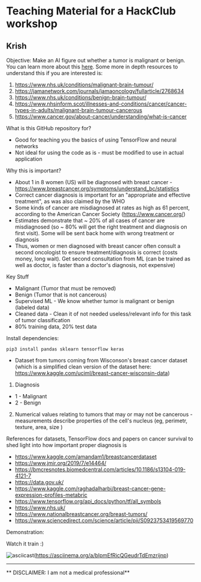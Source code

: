 # Teaching Material for a HackClub workshop 
<h2>Krish </h2>


Objective: Make an AI figure out whether a tumor is malignant or benign. You can learn more about this [here](https://www.cancercenter.com/community/blog/2017/12/whats-the-difference-benign-and-malignant-tumors). Some more in depth resources to understand this if you are interested is:
1. https://www.nhs.uk/conditions/malignant-brain-tumour/
2. https://jamanetwork.com/journals/jamaoncology/fullarticle/2768634
3. https://www.nhs.uk/conditions/benign-brain-tumour/
4. https://www.nhsinform.scot/illnesses-and-conditions/cancer/cancer-types-in-adults/malignant-brain-tumour-cancerous
5. https://www.cancer.gov/about-cancer/understanding/what-is-cancer

What is this GitHub repository for?
- Good for teaching you the basics of using TensorFlow and neural networks
- Not ideal for using the code as is - must be modified to use in actual application

Why this is important?
- About 1 in 8 women (US) will be diagnosed with breast cancer - https://www.breastcancer.org/symptoms/understand_bc/statistics
- Correct cancer diagnosis is important for an "appropriate and effective treatment", as was also claimed by the WHO
- Some kinds of cancer are misdiagnosed at rates as high as 61 percent, according to the American Cancer Society (https://www.cancer.org/)
- Estimates demonstrate that ~ 20% of all cases of cancer are misdiagnosed (so ~ 80% will get the right treatment and diagnosis on first visit). Some will be sent back home with wrong treatment or diagnosis
-  Thus, women or men diagnosed with breast cancer often consult a second oncologist to ensure treatment/diagnosis is correct (costs money, long wait). Get second consultation from ML (can be trained as well as doctor, is faster than a doctor's diagnosis, not expensive)  


Key Stuff
- Malignant (Tumor that must be removed)
- Benign (Tumor that is not cancerous)
- Supervised ML - We know whether tumor is malignant or benign (labeled data)
- Cleaned data - Clean it of not needed useless/relevant info for this task of tumor classification
- 80% training data, 20% test data


Install dependencies:

```
pip3 install pandas sklearn tensorflow keras 
````


- Dataset from tumors coming from Wisconson's breast cancer dataset (which is a simplified clean version of the dataset here: https://www.kaggle.com/uciml/breast-cancer-wisconsin-data)
 1. Diagnosis 
 - 1 - Malignant
 - 2 - Benign
 2. Numerical values relating to tumors that may or may not be cancerous - measurements describe properties of the cell's nucleus (eg, perimetr, texture, area, size )

References for datasets, TensorFlow docs and papers on cancer survival to shed light into how important proper diagnosis is
- https://www.kaggle.com/amandam1/breastcancerdataset
- https://www.jmir.org/2019/7/e14464/
- https://bmcresnotes.biomedcentral.com/articles/10.1186/s13104-019-4121-7
- https://data.gov.uk/
- https://www.kaggle.com/raghadalharbi/breast-cancer-gene-expression-profiles-metabric
- https://www.tensorflow.org/api_docs/python/tf/all_symbols
- https://www.nhs.uk/
- https://www.nationalbreastcancer.org/breast-tumors/
- https://www.sciencedirect.com/science/article/pii/S0923753419569770


Demonstration:

Watch it train :)

![asciicast](https://asciinema.org/a/blpmEfRicQGeudrTdEmzrijnp.png)(https://asciinema.org/a/blpmEfRicQGeudrTdEmzrijnp)




________________________________________________________________________________________________________________________________________________________________
**
DISCLAIMER: I am not a medical professional**
